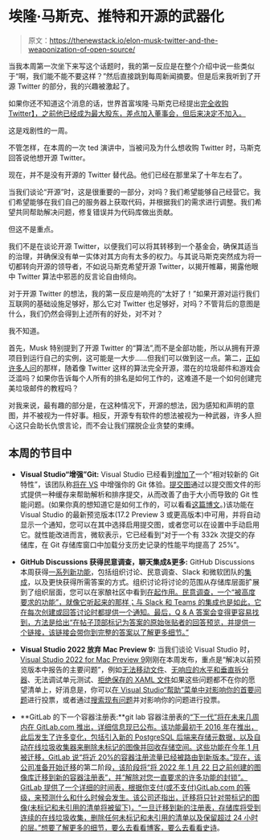 # 埃隆·马斯克、推特和开源的武器化

> 原文：<https://thenewstack.io/elon-musk-twitter-and-the-weaponization-of-open-source/>

当我本周第一次坐下来写这个话题时，我的第一反应是在整个介绍中说一些类似于“啊，我们能不能不要这样？”然后直接跳到每周新闻摘要。但是后来我听到了开源 Twitter 的部分，我的兴趣被激起了。

如果你还不知道这个消息的话，世界首富埃隆·马斯克已经提出[完全收购 Twitter】，之前他已经成为最大股东，差点加入董事会，但后来决定不加入。](https://twitter.com/elonmusk/status/1514564966564651008)

这是戏剧性的一周。

不管怎样，在本周的一次 ted 演讲中，当被问及为什么想收购 Twitter 时，马斯克回答说他想开源 Twitter。

现在，并不是没有开源的 Twitter 替代品。他们已经在那里呆了十年左右了。

当我们谈论“开源”时，这是很重要的一部分，对吗？我们希望能够自己经营它。我们希望能够在我们自己的服务器上获取代码，并根据我们的需求进行调整。我们希望共同帮助解决问题，修复错误并为代码库做出贡献。

但这不是重点。

我们不是在谈论开源 Twitter，以便我们可以将其转移到一个基金会，确保其适当的治理，并确保没有单一实体对其方向有太多的权力。与其说马斯克突然成为将一切都转向开源的领导者，不如说马斯克希望开源 Twitter，以揭开帷幕，揭露他眼中 Twitter 算法中邪恶的反言论自由倾向。

对于开源 Twitter 的想法，我的第一反应是响亮的“太好了！”如果开源对运行我们互联网的基础设施足够好，那么它对 Twitter 也足够好，对吗？不管背后的意图是什么，我们仍然会得到上述所有的好处，对不对？

我不知道。

首先，Musk 特别提到了开源 Twitter 的“算法”,而不是全部功能，所以从拥有开源项目到运行自己的实例，这可能是一大步……但我们可以做到这一点。第二，[正如许多人问](https://twitter.com/smartereveryday/status/1507137526397640709)的那样，随着像 Twitter 这样的算法完全开源，潜在的垃圾邮件和游戏会泛滥吗？如果你告诉每个人所有的排名是如何工作的，这难道不是一个如何创建完美垃圾邮件的教程吗？

对我来说，最有趣的部分是，在这种情况下，开源的想法，因为感知和声明的意图，并不被视为一件好事。相反，开源专有软件的想法被视为一种武器，许多人担心这只会助长仇恨言论，而不会让我们摆脱企业贪婪的束缚。

## 本周的节目中

*   **Visual Studio“增强”Git:** Visual Studio 已经看到[增加了](https://devblogs.microsoft.com/visualstudio/supercharge-your-git-experience-in-vs/)一个“相对较新的 Git 特性”，该团队称[将在 VS](https://devblogs.microsoft.com/visualstudio/supercharge-your-git-experience-in-vs/) 中增强你的 Git 体验。[提交图](https://devblogs.microsoft.com/devops/supercharging-the-git-commit-graph/)通过以提交图文件的形式提供一种缓存来帮助解析和排序提交，从而改善了由于大小而导致的 Git 性能问题。(如果你真的想知道它是如何工作的，可以看看[这篇博文](https://devblogs.microsoft.com/devops/updates-to-the-git-commit-graph-feature/#what-is-the-commit-graph-and-what-is-it-good-for)。)该功能在 Visual Studio 的最新预览版本(17.2 Preview 3 或更高版本)中可用，并将自动显示一个通知，您可以在其中选择启用提交图，或者您可以在设置中手动启用它。就性能改进而言，微软表示，它已经看到“对于一个有 332k 次提交的存储库，在 Git 存储库窗口中加载分支历史记录的性能平均提高了 25%”。
*   **GitHub Discussions 获得民意调查，聊天集成&更多:** GitHub Discussions 本周获得[一系列新功能](https://github.blog/2022-04-12-whats-new-in-github-discussions-organization-discussions-polls-and-more/)，包括组织讨论、民意调查、Slack 和微软团队的[集成](https://github.blog/changelog/2022-02-10-discussions-support-in-the-github-app-for-microsoft-teams-and-slack/)，以及更快获得所需答案的方式。组织讨论将讨论的范围从存储库层面扩展到了组织层面，您可以在家酿社区中看到[在起作用。民意调查，一个“被高度要求的功能”，就像它听起来的那样；与 Slack 和 Teams 的集成也是如此，它在每次创建或回答讨论时都提供一个通知。最后，Q & A 答案会变得更容易找到，方法是给出“在帖子顶部标记为答案的原始张贴者的回答预览，并提供一个链接，该链接会带你到完整的答案以了解更多细节。”](https://github.com/orgs/Homebrew/discussions)

*   **Visual Studio 2022 放弃 Mac Preview 9:** 当我们谈论 Visual Studio 时，[Visual Studio 2022 for Mac Preview 9](https://devblogs.microsoft.com/visualstudio/visual-studio-2022-for-mac-preview-9/)刚刚在本周发布，重点是“解决以前预览版本中报告的主要问题”，例如[无法移动文件](https://developercommunity.visualstudio.com/t/Cant-move-files-in-VS-2022-for-Mac/1695923)、[无响应的水平和垂直拆分器](https://developercommunity.visualstudio.com/t/IDE-horizontal-and-vertical-splitters-be/10004981)、无法调试单元测试、[拒绝保存的 XAML 文件](https://developercommunity.visualstudio.com/t/XAML-files-refuse-to-save/1498383)如果这些问题都不在你的愿望清单上，好消息是，你可以[在 Visual Studio“帮助”菜单中对影响你的首要问题](https://docs.microsoft.com/en-us/visualstudio/mac/report-a-problem)进行投票，或者通过[搜索现有问题](https://developercommunity.visualstudio.com/search?space=41&ftype=problem&stateGroup=active&sort=newest)并对影响你的问题进行投票。
*   **GitLab 的下一个容器注册表:**git lab 容器注册表的[“下一代”将在未来几周内在 GitLab.com 推出，详细信息现已公布。该功能最初于 2016 年](https://about.gitlab.com/blog/2022/04/12/next-generation-container-registry/)在[推出，此后发生了许多变化，包括引入新的 PostgreSQL 后端来存储元数据，以及自动在线垃圾收集器来删除未标记的图像并回收存储空间。这些功能在今年 1 月被迁移，GitLab 说“将近 20%的容器注册流量已经被路由到新版本。”现在，该公司准备开始迁移](https://about.gitlab.com/releases/2016/05/22/gitlab-8-8-released/)的第二阶段[，该阶段将“将 2022 年 1 月 22 日之前创建的图像库迁移到新的容器注册表”，并“解除对您一直要求的许多功能的封锁”。GitLab 提供了一个详细的时间表，根据你支付(或不支付)GitLab.com 的等级，来预测什么和什么时候会发生。该公司还指出，迁移将只针对带标记的图像(未标记和未引用的清单将被留下)，“一旦迁移到新的注册表，存储库将受到连续的在线垃圾收集，删除任何未标记和未引用的清单以及保留超过 24 小时的层。”想要了解更多的细节，要么去看看博客，要么去看看](https://gitlab.com/gitlab-org/container-registry/-/issues/374#phase-2-migrate-existing-repositories)[史诗](https://gitlab.com/groups/gitlab-org/-/epics/5523)。

<svg xmlns:xlink="http://www.w3.org/1999/xlink" viewBox="0 0 68 31" version="1.1"><title>Group</title> <desc>Created with Sketch.</desc></svg>